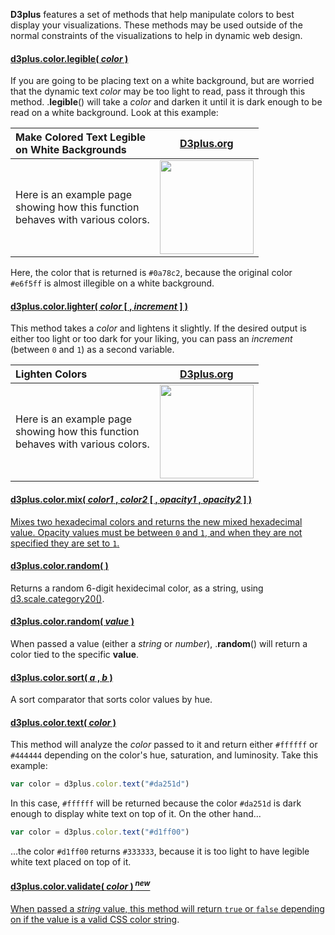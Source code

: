 **D3plus** features a set of methods that help manipulate colors to best display your visualizations. These methods may be used outside of the normal constraints of the visualizations to help in dynamic web design.

#### <a name="legible" href="#legible">d3plus.color.legible( *color* )</a>

If you are going to be placing text on a white background, but are worried that the dynamic text *color* may be too light to read, pass it through this method. .**legible**() will take a *color* and darken it until it is dark enough to be read on a white background. Look at this example:

| Make Colored Text Legible <br> on White Backgrounds | [D3plus.org](http://d3plus.org/examples/utilities/b3063df74711f4e69166/) |
| :-- | :-: |
| Here is an example page <br> showing how this function <br> behaves with various colors. | <a href="http://d3plus.org/examples/utilities/b3063df74711f4e69166/"><img src="https://gist.githubusercontent.com/davelandry/b3063df74711f4e69166/raw/thumbnail.png" width="150px"></a> |

Here, the color that is returned is `#0a78c2`, because the original color `#e6f5ff` is almost illegible on a white background.

#### <a name="lighter" href="#lighter">d3plus.color.lighter( *color* [ , *increment* ] )</a>

This method takes a *color* and lightens it slightly. If the desired output is either too light or too dark for your liking, you can pass an *increment* (between `0` and `1`) as a second variable.

| Lighten Colors | [D3plus.org](http://d3plus.org/examples/utilities/53696917e5fd0964f91e/) |
| :-- | :-: |
| Here is an example page <br> showing how this function <br> behaves with various colors. | <a href="http://d3plus.org/examples/utilities/53696917e5fd0964f91e/"><img src="https://gist.githubusercontent.com/davelandry/53696917e5fd0964f91e/raw/thumbnail.png" width="150px"></a> |

#### <a name="mix" href="#mix">d3plus.color.mix( *color1* , *color2* [ , *opacity1* , *opacity2* ] )

Mixes two hexadecimal colors and returns the new mixed hexadecimal value. Opacity values must be between `0` and `1`, and when they are not specified they are set to `1`.

#### <a name="random" href="#random">d3plus.color.random( )</a>

Returns a random 6-digit hexidecimal color, as a string, using [d3.scale.category20()](https://github.com/mbostock/d3/wiki/Ordinal-Scales#category20b).

#### <a name="random" href="#random">d3plus.color.random( *value* )</a>

When passed a value (either a *string* or *number*), .**random**() will return a color tied to the specific **value**.

#### <a name="sort" href="#sort">d3plus.color.sort( *a* , *b* )</a>

A sort comparator that sorts color values by hue.

#### <a name="text" href="#text">d3plus.color.text( *color* )</a>

This method will analyze the *color* passed to it and return either `#ffffff` or `#444444` depending on the color's hue, saturation, and luminosity. Take this example:

```js
var color = d3plus.color.text("#da251d")
```

In this case, `#ffffff` will be returned because the color `#da251d` is dark enough to display white text on top of it. On the other hand...

```js
var color = d3plus.color.text("#d1ff00")
```

...the color `#d1ff00` returns `#333333`, because it is too light to have legible white text placed on top of it.

#### <a name="validate" href="#validate">d3plus.color.validate( *color* )<sup> ***new***</sup>

When passed a *string* value, this method will return `true` or `false` depending on if the value is a [valid CSS color string](http://www.w3schools.com/cssref/css_colors_legal.asp).
